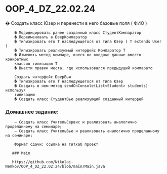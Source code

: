 # OOP_4_DZ_22.02.24

� Создать класс Юзер и перенести в него базовые поля ( ФИО )

        � Модифицировать ранее созданный класс СтудентКомпаратор
        � Переименовать в ЮзерКомпаратор
        � Типизировать его T наследующегося от типа Юзер ( T extends User )
        � Типизировать реализуемый интерфейс Компаратор T
        � Изменить метод компаре, внеся во входные данные вместо конкретных
        классов типизацию T
        � Внести правки места, где использовался предыдущий компарато

        Создать интерфейс ЮзерВью
        � Типизировать его T наследующегося от типа Юзер
        � Создать в нем метод sendOnConsole(List<Student> students) используя
        типизацию
        � Создать класс СтудентВью реализующий созданный интерфей

### Домашнее задание:
        — Создать класс УчительСервис и реализовать аналогично проделанному на семинаре;
        — Создать класс УчительВью и реализовать аналогично проделанному на семинаре;

        Формат сдачи: ссылка на гитхаб проект

       ### Main

       https://github.com/Nikolai-Nemkov/OOP_4_DZ_22.02.24/blob/main/Main.java

       
